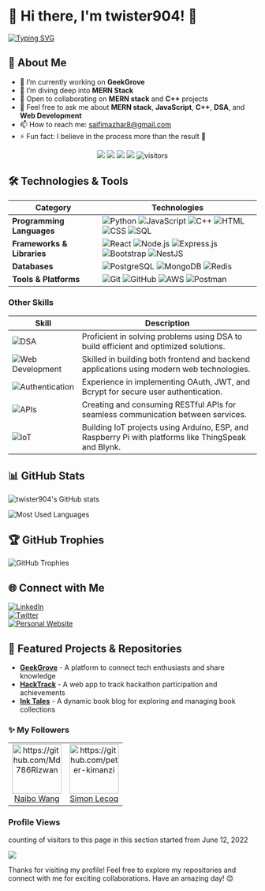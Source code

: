 # 🌟 Hi there, I'm twister904! 👋  

[![Typing SVG](https://readme-typing-svg.herokuapp.com?color=%2336BCF7&center=true&vCenter=true&width=600&lines=Hi+there+👋,+I+am+Mazhar+Saifi+Aka+Twister904;+Welcome+to+My+Profile!;+CSE+Grad+with+4+years+of+programming+experience;Always+learning+new+things+;Software+Developer+Working+on+MERN+;+Ai+and+Ml+Enthusiast)](https://git.io/typing-svg)


## 🚀 About Me  
- 🔭 I’m currently working on **GeekGrove**  
- 🌱 I’m diving deep into **MERN Stack** 
- 👯 Open to collaborating on **MERN stack** and **C++** projects  
- 💬 Feel free to ask me about **MERN stack**, **JavaScript**, **C++**, **DSA**, and **Web Development**  
- 📫 How to reach me: [saifimazhar8@gmail.com](mailto:saifimazhar8@gmail.com)  
- ⚡ Fun fact: I believe in the process more than the result 🚀  

<p align="center">
    <a href="https://github.com/twister904"><img src="https://img.shields.io/badge/status-updating-brightgreen.svg"></a>
    <a href="https://github.com/twister904/twister904/graphs/contributors"><img src="https://img.shields.io/github/contributors/twister904/twister904?color=blue"></a>
    <a href="https://github.com/twister904/twister904/stargazers"><img src="https://img.shields.io/github/stars/twister904/twister904.svg?logo=github"></a>
    <a href="https://github.com/twister904/twister904/network/members"><img src="https://img.shields.io/github/forks/twister904/twister904.svg?color=blue&logo=github"></a>
    <img src="https://visitor-badge.laobi.icu/badge?page_id=twister904.twister904" alt="visitors"/>   
</p>

## 🛠️ Technologies & Tools  

| **Category**             | **Technologies**                                                                                                                                                                                                                             |
|--------------------------|---------------------------------------------------------------------------------------------------------------------------------------------------------------------------------------------------------------------------------------------|
| **Programming Languages** | ![Python](https://img.shields.io/badge/-Python-3776AB?style=flat&logo=python&logoColor=white) ![JavaScript](https://img.shields.io/badge/-JavaScript-F7DF1E?style=flat&logo=javascript&logoColor=black) ![C++](https://img.shields.io/badge/-C++-00599C?style=flat&logo=c%2B%2B&logoColor=white) ![HTML](https://img.shields.io/badge/-HTML5-E34F26?style=flat&logo=html5&logoColor=white) ![CSS](https://img.shields.io/badge/-CSS3-1572B6?style=flat&logo=css3&logoColor=white) ![SQL](https://img.shields.io/badge/-SQL-4479A1?style=flat&logo=postgresql&logoColor=white) |
| **Frameworks & Libraries** | ![React](https://img.shields.io/badge/-React-61DAFB?style=flat&logo=react&logoColor=white) ![Node.js](https://img.shields.io/badge/-Node.js-339933?style=flat&logo=node.js&logoColor=white) ![Express.js](https://img.shields.io/badge/-Express.js-000000?style=flat&logo=express&logoColor=white) ![Bootstrap](https://img.shields.io/badge/-Bootstrap-7952B3?style=flat&logo=bootstrap&logoColor=white) ![NestJS](https://img.shields.io/badge/-NestJS-E0234E?style=flat&logo=nestjs&logoColor=white) |
| **Databases**            | ![PostgreSQL](https://img.shields.io/badge/-PostgreSQL-336791?style=flat&logo=postgresql&logoColor=white) ![MongoDB](https://img.shields.io/badge/-MongoDB-47A248?style=flat&logo=mongodb&logoColor=white) ![Redis](https://img.shields.io/badge/-Redis-DC382D?style=flat&logo=redis&logoColor=white) |
| **Tools & Platforms**     | ![Git](https://img.shields.io/badge/-Git-F05032?style=flat&logo=git&logoColor=white) ![GitHub](https://img.shields.io/badge/-GitHub-181717?style=flat&logo=github&logoColor=white) ![AWS](https://img.shields.io/badge/-AWS-232F3E?style=flat&logo=amazon-aws&logoColor=white) ![Postman](https://img.shields.io/badge/-Postman-FF6C37?style=flat&logo=postman&logoColor=white) |


### Other Skills  
| **Skill**                | **Description**                                                                                   |
|--------------------------|---------------------------------------------------------------------------------------------------|
| ![DSA](https://img.shields.io/badge/-Data%20Structures%20&%20Algorithms-0A66C2?style=flat&logo=leetcode&logoColor=white) | Proficient in solving problems using DSA to build efficient and optimized solutions.    |
| ![Web Development](https://img.shields.io/badge/-Web%20Development-563D7C?style=flat&logo=html5&logoColor=white)         | Skilled in building both frontend and backend applications using modern web technologies. |
| ![Authentication](https://img.shields.io/badge/-Authentication-FF6C37?style=flat&logo=key&logoColor=white)               | Experience in implementing OAuth, JWT, and Bcrypt for secure user authentication.        |
| ![APIs](https://img.shields.io/badge/-APIs%20(RESTful)-4A90E2?style=flat&logo=postman&logoColor=white)                   | Creating and consuming RESTful APIs for seamless communication between services.         |
| ![IoT](https://img.shields.io/badge/-IoT%20(Arduino%2C%20ESP%2C%20Raspberry%20Pi)-A0C4FF?style=flat&logo=raspberry-pi&logoColor=white) | Building IoT projects using Arduino, ESP, and Raspberry Pi with platforms like ThingSpeak and Blynk. |


## 📊 GitHub Stats  
![twister904's GitHub stats](https://github-readme-stats.vercel.app/api?username=twister904&show_icons=true&theme=radical)  

![Most Used Languages](https://github-readme-stats.vercel.app/api/top-langs/?username=twister904&layout=compact&theme=transparent)


## 🏆 GitHub Trophies  
![GitHub Trophies](https://github-profile-trophy.vercel.app/?username=twister904&theme=onedark)  

## 🌐 Connect with Me  
[![LinkedIn](https://img.shields.io/badge/LinkedIn-0077B5?style=flat&logo=linkedin&logoColor=white)](https://www.linkedin.com/in/saifimazhar8/)  
[![Twitter](https://img.shields.io/badge/Twitter-1DA1F2?style=flat&logo=twitter&logoColor=white)](https://x.com/itsmazharsaifi)  
[![Personal Website](https://img.shields.io/badge/Website-4285F4?style=flat&logo=google-chrome&logoColor=white)](https://twister904.github.io/newportfolio/)  
  

## 📝 Featured Projects & Repositories  
- **[GeekGrove](https://github.com/twister904/geekgrove)** - A platform to connect tech enthusiasts and share knowledge  
- **[HackTrack](https://github.com/twister904/hacktrack)** - A web app to track hackathon participation and achievements  
- **[Ink Tales](https://github.com/twister904/INK_TALES)** - A dynamic book blog for exploring and managing book collections

### :sparkles: My Followers
<!--START_SECTION:top-followers-->
<table>
  <tr>
    <td align="center">
      <a href="https://github.com/Md786Rizwan">
        <img src="https://avatars.githubusercontent.com/u/150046924?v=4" width="100px;" alt="https://github.com/Md786Rizwan"/>
      </a>
      <br />
      <a href="https://github.com/Md786Rizwan">Naibo Wang</a>
    </td>
    <td align="center">
      <a href="https://github.com/peter-kimanzi">
        <img src="https://avatars.githubusercontent.com/u/71552773?v=4" width="100px;" alt="https://github.com/peter-kimanzi"/>
      </a>
      <br />
      <a href="https://github.com/peter-kimanzi">Simon Lecoq</a>
    </td>
  </tr>
</table>
<!--END_SECTION:top-followers-->

### Profile Views
counting of visitors to this page in this section started from June 12, 2022

![](https://count.getloli.com/get/@twister904.github.readme)

Thanks for visiting my profile! Feel free to explore my repositories and connect with me for exciting collaborations. Have an amazing day! 😊  
